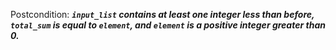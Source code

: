 Postcondition: ***`input_list` contains at least one integer less than before, `total_sum` is equal to `element`, and `element` is a positive integer greater than 0.***